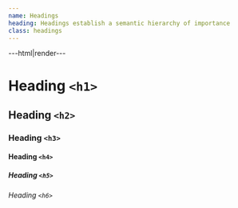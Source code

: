 ```yaml
---
name: Headings
heading: Headings establish a semantic hierarchy of importance
class: headings
---
```


---html|render---

<h1>Heading <code>&lt;h1&gt;</code></h1>
<h2>Heading <code>&lt;h2&gt;</code></h2>
<h3>Heading <code>&lt;h3&gt;</code></h3>
<h4>Heading <code>&lt;h4&gt;</code></h4>
<h5>Heading <code>&lt;h5&gt;</code></h5>
<h6>Heading <code>&lt;h6&gt;</code></h6>